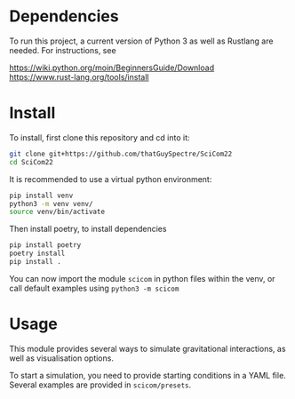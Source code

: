 # Dependencies

To run this project, a current version of Python 3 as well as Rustlang are needed. For instructions, see 

https://wiki.python.org/moin/BeginnersGuide/Download  
https://www.rust-lang.org/tools/install

# Install

To install, first clone this repository and cd into it:

```bash
git clone git+https://github.com/thatGuySpectre/SciCom22
cd SciCom22
```

It is recommended to use a virtual python environment:

```bash
pip install venv
python3 -m venv venv/
source venv/bin/activate
```

Then install poetry, to install dependencies

```bash
pip install poetry
poetry install
pip install .
```

You can now import the module `scicom` in python files within the venv, or call default examples using `python3 -m scicom`

# Usage


This module provides several ways to simulate gravitational interactions, as well as visualisation options. 

To start a simulation, you need to provide starting conditions in a YAML file. Several examples are provided in `scicom/presets`.
